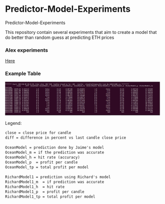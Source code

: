 # Predictor-Model-Experiments
Predictor-Model-Experiments

This repository contain several experiments that aim to create a model that do better than random guess at predicting ETH prices

### Alex experiments
[Here](https://github.com/oceanprotocol/pdr-model-experiments/blob/main/alex/README.md)

### Example Table

<img src="images/example-table.png"/>

Legend:
```text
close = close price for candle
diff = difference in percent vs last candle close price

OceanModel = prediction done by Jaime's model
OceanModel_m = if the prediction was accurate
OceanModel_h = hit rate (accuracy)
OceanModel_p  = profit per candle
OceanModel_tp = total profit per model

RichardModel1 = prediction using Richard's model
RichardModel1_m  = if prediction was accurate
RichardModel1_h  = hit rate
RichardModel1_p  = profit per candle
RichardModel1_tp = total profit per model
```
